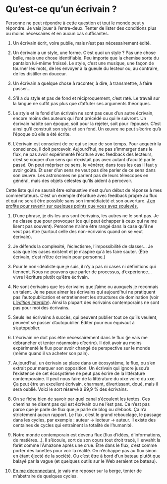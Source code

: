 # Qu’est-ce qu’un écrivain&nbsp;?

Personne ne peut répondre à cette question et tout le monde peut y répondre. Je vais jouer à l’entre-deux. Tenter de lister des conditions plus ou moins nécessaires et en aucun cas suffisantes.<span id="more-21525"></span>

1. Un écrivain écrit, voire publie, mais n’est pas nécessairement édité.

2. Un écrivain a un style, une forme. C’est quoi un style ? Pas une chose belle, mais une chose identifiable. Peu importe que la chemise sorte du pantalon lui-même froissé. Le style, c’est une musique, une façon de tourner les mots, de les envoyer à la gueule du lecteur ou, au contraire, de les distiller en douceur.

3. Un écrivain a quelque chose à raconter, à dire, à transmettre, à faire passer…

4. S’il a du style et pas de fond et réciproquement, c’est raté. Le travail sur la langue ne suffit pas plus que d’affuter ses arguments théoriques.

5. Le style et le fond d’un écrivain ne sont pas ceux d’un autre écrivain, encore moins des auteurs qui l’ont précédé ou qui le suivront. Un écrivain habite son époque, soit pour la rejeter, soit pour l’épouser. C’est ainsi qu’il construit son style et son fond. Un œuvre ne peut s’écrire qu’à l’époque où elle a été écrite.

6. L’écrivain est conscient de ce qui se joue de son temps. Pour acquérir la conscience, il doit percevoir. Aujourd’hui, ne pas s’immerger dans le flux, ne pas avoir expérimenté l’écriture avec feedback des lecteurs, c’est se couper d’un sens qui n’existait pas avec autant d’acuité par le passé. On peut mépriser ce sens, le vénérer, dans tous les cas il faut y avoir goûté. Et user d’un sens ne veut pas dire parler de ce sens dans son œuvre. Les astronomes ne parlent pas de leurs télescopes en général, mais des objets célestes qu’ils aident à percevoir.

Cette liste qui ne saurait être exhaustive n’est qu’un début de réponse à mes commentateurs. C’est un exemple d’écriture avec feedback propre au flux et qui ne serait être possible sans son immédiateté et son ouverture. [J’en profite pour revenir sur quelques points que vous avez soulevés.](https://tcrouzet.com/2011/03/19/ces-ecrivains-qui-ne-sont-pas-ecrivains/#comments)

1. D’une phrase, je dis les uns sont écrivains, les autres ne le sont pas. Je ne classe que pour provoquer (ce qui peut échapper à ceux qui ne me lisent pas souvent). Personne n’aime être rangé dans la case qu’il ne veut pas être (surtout celle des non-écrivains quand on se veut écrivain).

2. Je défends la complexité, l’éclectisme, l’impossibilité de classer… Je sais que les cases existent et je n’aspire qu’à les faire sauter. (Être écrivain, c’est n’être écrivain pour personne.)

3. Pour le non-idéaliste que je suis, il n’y a pas ni cases ni définitions qui tiennent. Nous ne pouvons que parler de processus, d’expérience… vivre l’écriture plutôt qu’être écrivain.

4. Ne sont écrivains que les écrivains que j’aime ou auxquels je reconnais un talent. Je ne peux aimer les écrivains qui aujourd’hui ne pratiquent pas l’autopublication et entretiennent les structures de domination (voir [*L’édition interdite*](https://tcrouzet.com/edition-interdite/)). Ainsi la plupart des écrivains contemporains ne sont pas pour moi des écrivains.

5. Seuls les écrivains à succès, qui peuvent publier tout ce qu’ils veulent, peuvent se passer d’autopublier. Éditer pour eux équivaut à s’autopublier.

6. L’écrivain ne doit pas être nécessairement dans le flux (je vais me débrancher et tenter néanmoins d’écrire). Il doit avoir au moins expérimenté le flux pour avoir changé de perspective sur le monde (même quand il va acheter son pain).

7. Aujourd’hui, un écrivain se place dans un écosystème, le flux, ou s’en extrait pour marquer son opposition. Un écrivain qui ignore jusqu’à l’existence de cet écosystème ne peut pas écrire de la littérature contemporaine. Il peut nous faire de la littérature du xixe voire du xxe. Ça peut être un excellent écrivain, charmant, divertissant, doué, mais il sera oublié. Voici le sort réservé à 99,9 % des écrivains.

8. On se fiche bien de savoir par quel canal s’écoulent les textes. Ces chemins ne disent pas qui est écrivain ou ne l’est pas. Ce n’est pas parce que je parle de flux que je parle de blog ou d’ebook. Ça n’a strictement aucun rapport. Le flux, c’est le grand rebouclage, le passage dans les cycles, par exemple : auteur -&gt; lecteur -&gt; auteur. Il existe des centaines de cycles qui entraînent la totalité de l’humanité.

9. Notre monde contemporain est devenu flux (flux d’idées, d’informations, de matières…). Il s’écoule, sort de son cours tout droit tracé, il envahit la forêt comme l’Amazone après une crue. Être dans le flux, c’est comme porter des lunettes pour voir la réalité. On n’échappe pas au flux sinon en étant éjecté de la société. Ou c’est être à bord d’un bateau plutôt que balayé par la vague (et quelques outils sur le Web seraient ce bateau).

10. [En me déconnectant](https://tcrouzet.com/2011/03/18/je-ferme-mon-blog/), je vais me reposer sur la berge, tenter de m’abstraire de quelques cycles.